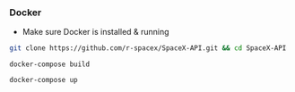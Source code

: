 ### Docker

* Make sure Docker is installed & running
```bash
git clone https://github.com/r-spacex/SpaceX-API.git && cd SpaceX-API
```
```docker
docker-compose build
```
```docker
docker-compose up
```
